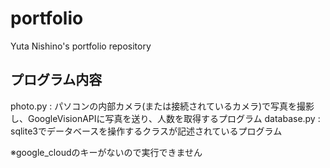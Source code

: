 # portfolio
Yuta Nishino's portfolio repository
## プログラム内容
photo.py : パソコンの内部カメラ(または接続されているカメラ)で写真を撮影し、GoogleVisionAPIに写真を送り、人数を取得するプログラム
database.py : sqlite3でデータベースを操作するクラスが記述されているプログラム

※google_cloudのキーがないので実行できません
